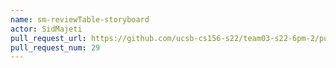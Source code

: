 ```yaml
---
name: sm-reviewTable-storyboard
actor: SidMajeti
pull_request_url: https://github.com/ucsb-cs156-s22/team03-s22-6pm-2/pull/29
pull_request_num: 29
---
```

